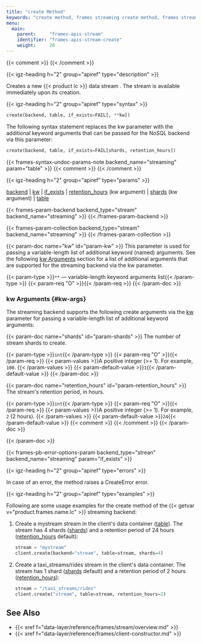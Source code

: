```yaml
---
title: "create Method"
keywords: "create method, frames streaming create method, frames stream create method, frames create, frames streaming create, frames stream create, frames client create, frames client streaming create, frames client stream create, streaming backend, frames create reference, frames streaming create reference, frames stream create reference, stream creation, stream shards, sharding, retention period, backend, kw, retention_hours, shards, table"
menu:
  main:
    parent:     "frames-apis-stream"
    identifier: "frames-apis-stream-create"
    weight:     20
---
```

{{< comment >}}<!-- [c-ext-ref-frames] [InfInfo] (sharonl) This page is
  referenced from the v3io/frames README file. -->
{{< /comment >}}

<!-- //////////////////////////////////////// -->
{{< igz-heading h="2" group="apiref" type="description" >}}

Creates a new {{< product lc >}} data stream .
The stream is available immediately upon its creation.

<!-- //////////////////////////////////////// -->
{{< igz-heading h="2" group="apiref" type="syntax" >}}

```python
create(backend, table, if_exists=FAIL[, **kw])
```

The following syntax statement replaces the <paramname>kw</paramname> parameter with the additional keyword arguments that can be passed for the NoSQL backend via this parameter:
```python
create(backend, table, if_exists=FAIL[shards, retention_hours])
```

{{< frames-syntax-undoc-params-note backend_name="streaming" param="table" >}}
{{< comment >}}<!-- [c-frames-create-schema-param] [IntInfo] See in info in
  frames/tsdb/create.md. -->
{{< /comment >}}

<!-- //////////////////////////////////////// -->
{{< igz-heading h="2" group="apiref" type="params" >}}

[<paramname>backend</paramname>](#param-backend) |
[<paramname>kw</paramname>](#param-kw) |
[<paramname>if_exists</paramname>](#param-if_exists) |
[<paramname>retention_hours</paramname>](#param-retention_hours) (<paramname>kw</paramname> argument) |
[<paramname>shards</paramname>](#param-shards) (<paramname>kw</paramname> argument) |
[<paramname>table</paramname>](#param-table)

<dl>
  <!-- backend -->
  {{< frames-param-backend backend_type="stream" backend_name="streaming" >}}
  {{< /frames-param-backend >}}

  <!-- table -->
  {{< frames-param-collection backend_type="stream" backend_name="streaming" >}}
  {{< /frames-param-collection >}}

  <!-- kw -->
  {{< param-doc name="kw" id="param-kw" >}}
  This parameter is used for passing a variable-length list of additional keyword (named) arguments.
  See the following [kw Arguments](#kw-args) section for a list of additional arguments that are supported for the streaming backend via the <paramname>kw</paramname> parameter.
 
  {{< param-type >}}`**` &mdash; variable-length keyword arguments list{{< /param-type >}}
  {{< param-req "O" >}}{{< /param-req >}}
  {{< /param-doc >}}
</dl>

<!-- ---------------------------------------- -->
### kw Arguments {#kw-args}

The streaming backend supports the following <func>create</func> arguments via the [<paramname>kw</paramname>](#param-kw) parameter for passing a variable-length list of additional keyword arguments:

<dl>
  <!-- shards -->
  {{< param-doc name="shards" id="param-shards" >}}
  The number of stream shards to create.

  {{< param-type >}}`int`{{< /param-type >}}
  {{< param-req "O" >}}{{< /param-req >}}
  {{< param-values >}}A positive integer (>= 1). For example, `100`.
  {{< /param-values >}}
  {{< param-default-value >}}`1`{{< /param-default-value >}}
  {{< /param-doc >}}

  <!-- retention_hours -->
  {{< param-doc name="retention_hours" id="param-retention_hours" >}}
  The stream's retention period, in hours.

  {{< param-type >}}`int`{{< /param-type >}}
  {{< param-req "O" >}}{{< /param-req >}}
  {{< param-values >}}A positive integer (>= 1). For example, `2` (2 hours).
  {{< /param-values >}}
  {{< param-default-value >}}`24`{{< /param-default-value >}}
  {{< comment >}}<!-- [ci-param-schds-in-nested-param-doc-extra-spacing] -->
  {{< /comment >}}
  {{< /param-doc >}}
</dl>
 {{< /param-doc >}}

  <!-- if_exists -->
  {{< frames-pb-error-options-param backend_type="strean" backend_name="streaming" param="if_exists" >}}
</dl>

<!-- //////////////////////////////////////// -->
{{< igz-heading h="2" group="apiref" type="errors" >}}

In case of an error, the method raises a <api>CreateError</api> error.

<!-- //////////////////////////////////////// -->
{{< igz-heading h="2" group="apiref" type="examples" >}}

Following are some usage examples for the <func>create</func> method of the {{< getvar v="product.frames.name.lc" >}} streaming backend:

1. <a id="example-set-shard-count"></a>Create a <path>mystream</path> stream in the client's data container ([<paramname>table</paramname>](#param-table)).
    The stream has 4 shards ([<paramname>shards</paramname>](#param-shards)) and a retention period of 24 hours ([<paramname>retention_hours</paramname>](#param-retention_hours) default):
    ```python
    stream = "mystream"
    client.create(backend="stream", table=stream, shards=4)
    ```

2. <a id="example-set-retention-period"></a>Create a <path>taxi_streams/rides</path> stream in the client's data container.
    The stream has 1 shard ([<paramname>shards</paramname>](#param-shards) default) and a retention period of 2 hours ([<paramname>retention_hours</paramname>](#param-retention_hours)):
    ```python
    stream = "/taxi_streams/rides"
    client.create("stream", table=stream, retention_hours=2)
    ```

<!-- //////////////////////////////////////// -->
## See Also

- {{< xref f="data-layer/reference/frames/stream/overview.md" >}}
- {{< xref f="data-layer/reference/frames/client-constructor.md" >}}

